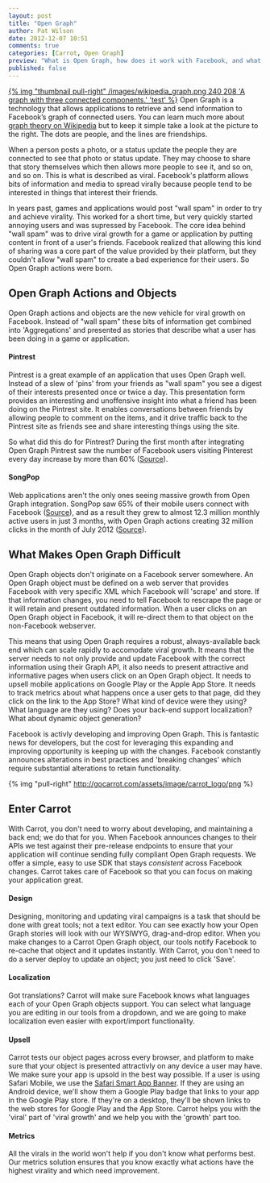 ```yaml
---
layout: post
title: "Open Graph"
author: Pat Wilson
date: 2012-12-07 10:51
comments: true
categories: [Carrot, Open Graph]
preview: "What is Open Graph, how does it work with Facebook, and what can it do for my app?"
published: false
---
```

[{% img "thumbnail pull-right" /images/wikipedia_graph.png 240 208 'A graph with three connected components.' 'test' %}][wikigraph]
Open Graph is a technology that allows applications to retrieve and send information to Facebook’s graph of connected users. You can learn much more about [graph theory on Wikipedia](http://en.wikipedia.org/wiki/Graph_theory) but to keep it simple take a look at the picture to the right. The dots are people, and the lines are friendships.

When a person posts a photo, or a status update the people they are connected to see that photo or status update. They may choose to share that story themselves which then allows more people to see it, and so on, and so on. This is what is described as viral. Facebook's platform allows bits of information and media to spread virally because people tend to be interested in things that interest their friends.
<!-- More -->
In years past, games and applications would post "wall spam" in order to try and achieve virality. This worked for a short time, but very quickly started annoying users and was supressed by Facebook. The core idea behind "wall spam" was to drive viral growth for a game or application by putting content in front of a user's friends. Facebook realized that allowing this kind of sharing was a core part of the value provided by their platform, but they couldn't allow "wall spam" to create a bad experience for their users. So Open Graph actions were born.

## Open Graph Actions and Objects
Open Graph actions and objects are the new vehicle for viral growth on Facebook. Instead of "wall spam" these bits of information get combined into 'Aggregations' and presented as stories that describe what a user has been doing in a game or application.

#### Pintrest
Pintrest is a great example of an application that uses Open Graph well. Instead of a slew of 'pins' from your friends as "wall spam" you see a digest of their interests presented once or twice a day. This presentation form provides an interesting and unoffensive insight into what a friend has been doing on the Pintrest site. It enables conversations between friends by allowing people to comment on the items, and it drive traffic back to the Pintrest site as friends see and share interesting things using the site.

So what did this do for Pintrest? During the first month after integrating Open Graph Pintrest saw the number of Facebook users visiting Pinterest every day increase by more than 60% ([Source](https://developers.facebook.com/blog/post/2012/02/15/early-success-stories--timeline-apps-and-open-graph/)).

#### SongPop
Web applications aren't the only ones seeing massive growth from Open Graph integration. SongPop saw 65% of their mobile users connect with Facebook ([Source](http://evt.dispeak.com/ubm/gdc/eur12/playerShare.html?xml=201208063B1_1344942126937LGPL.xml)), and as a result they grew to almost 12.3 million monthly active users in just 3 months, with Open Graph actions creating 32 million clicks in the month of July 2012 ([Source](http://evt.dispeak.com/ubm/gdc/eur12/playerShare.html?xml=201208063B2_1344942126937LGPL.xml)).

## What Makes Open Graph Difficult
Open Graph objects don't originate on a Facebook server somewhere. An Open Graph object must be defined on a web server that provides Facebook with very specific XML which Facebook will 'scrape' and store. If that information changes, you need to tell Facebook to rescrape the page or it will retain and present outdated information. When a user clicks on an Open Graph object in Facebook, it will re-direct them to that object on the non-Facebook webserver.

This means that using Open Graph requires a robust, always-available back end which can scale rapidly to accomodate viral growth. It means that the server needs to not only provide and update Facebook with the correct information using their Graph API, it also needs to present attractive and informative pages when users click on an Open Graph object. It needs to upsell mobile applications on Google Play or the Apple App Store. It needs to track metrics about what happens once a user gets to that page, did they click on the link to the App Store? What kind of device were they using? What language are they using? Does your back-end support localization? What about dynamic object generation?

Facebook is activly developing and improving Open Graph. This is fantastic news for developers, but the cost for leveraging this expanding and improving opportunity is keeping up with the changes. Facebook constantly announces alterations in best practices and 'breaking changes' which require substantial alterations to retain functionality.

{% img "pull-right" http://gocarrot.com/assets/image/carrot_logo/png %}
## Enter Carrot
With Carrot, you don't need to worry about developing, and maintaining a back end; we do that for you. When Facebook announces changes to their APIs we test against their pre-release endpoints to ensure that your application will continue sending fully compliant Open Graph requests. We offer a simple, easy to use SDK that stays _consistent_ across Facebook changes. Carrot takes care of Facebook so that you can focus on making your application great.

#### Design
Designing, monitoring and updating viral campaigns is a task that should be done with great tools; not a text editor. You can see exactly how your Open Graph stories will look with our WYSIWYG, drag-and-drop editor. When you make changes to a Carrot Open Graph object, our tools notify Facebook to re-cache that object and it updates instantly. With Carrot, you don't need to do a server deploy to update an object; you just need to click 'Save'.

#### Localization
Got translations? Carrot will make sure Facebook knows what languages each of your Open Graph objects support. You can select what language you are editing in our tools from a dropdown, and we are going to make localization even easier with export/import functionality.

#### Upsell
Carrot tests our object pages across every browser, and platform to make sure that your object is presented attractivly on any device a user may have. We make sure your app is upsold in the best way possible. If a user is using Safari Mobile, we use the [Safari Smart App Banner](http://developer.apple.com/library/ios/#documentation/AppleApplications/Reference/SafariWebContent/PromotingAppswithAppBanners/PromotingAppswithAppBanners.html). If they are using an Android device, we'll show them a Google Play badge that links to your app in the Google Play store. If they're on a desktop, they'll be shown links to the web stores for Google Play and the App Store. Carrot helps you with the 'viral' part of 'viral growth' and we help you with the 'growth' part too.

#### Metrics
All the virals in the world won't help if you don't know what performs best. Our metrics solution ensures that you know exactly what actions have the highest virality and which need improvement.

[wikigraph]: http://en.wikipedia.org/wiki/Connected_component_(graph_theory)
